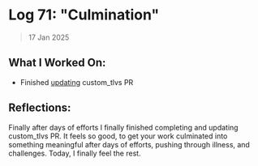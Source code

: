 # Log 71: "Culmination"

> 17 Jan 2025

## What I Worked On:

- Finished
  [updating](https://github.com/shaavan/rust-lightning/commits/pr2830.12)
  custom_tlvs PR

## Reflections:

Finally after days of efforts I finally finished completing and updating
custom_tlvs PR. It feels so good, to get your work culminated into something
meaningful after days of efforts, pushing through illness, and challenges.
Today, I finally feel the rest.
